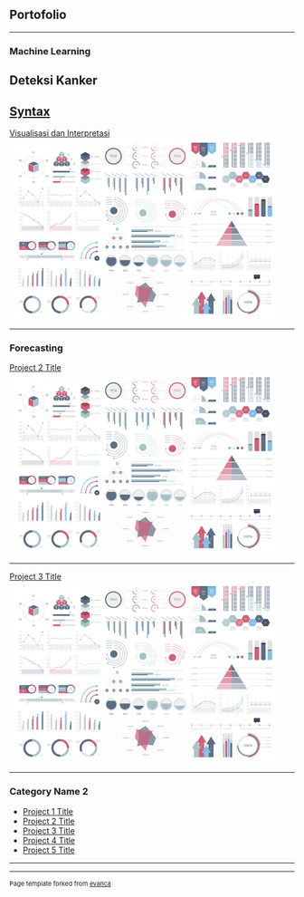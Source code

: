 ## Portofolio

---

### Machine Learning

Deteksi Kanker
---
[Syntax](https://colab.research.google.com/drive/1KDsGdT6J0Pvq0dW-jVXNSGXQPyi5ISxw?usp=sharing)
---
[Visualisasi dan Interpretasi](/pdf/sample_presentation.pdf)
<img src="images/dummy_thumbnail.jpg?raw=true"/>

---
### Forecasting

[Project 2 Title](/pdf/sample_presentation.pdf)
<img src="images/dummy_thumbnail.jpg?raw=true"/>

---
[Project 3 Title](http://example.com/)
<img src="images/dummy_thumbnail.jpg?raw=true"/>

---

### Category Name 2

- [Project 1 Title](http://example.com/)
- [Project 2 Title](http://example.com/)
- [Project 3 Title](http://example.com/)
- [Project 4 Title](http://example.com/)
- [Project 5 Title](http://example.com/)

---




---
<p style="font-size:11px">Page template forked from <a href="https://github.com/evanca/quick-portfolio">evanca</a></p>
<!-- Remove above link if you don't want to attibute -->
